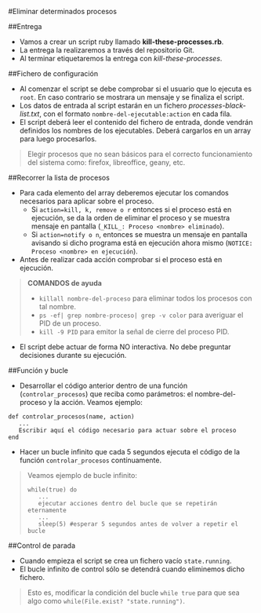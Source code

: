 
#Eliminar determinados procesos

##Entrega
* Vamos a crear un script ruby llamado **kill-these-processes.rb**.
* La entrega la realizaremos a través del repositorio Git.
* Al terminar etiquetaremos la entrega con *kill-these-processes*.

##Fichero de configuración

* Al comenzar el script se debe comprobar si el usuario que lo ejecuta es
`root`. En caso contrario se mostrara un mensaje y se finaliza el script.
* Los datos de entrada al script estarán en un fichero *processes-black-list.txt*,
con el formato `nombre-del-ejecutable:action` en cada fila.
* El script deberá leer el contenido del fichero de entrada, 
donde vendrán definidos los nombres de los ejecutables. Deberá cargarlos en un array
para luego procesarlos.

> Elegir procesos que no sean básicos para el correcto funcionamiento 
del sistema como: firefox, libreoffice, geany, etc.

##Recorrer la lista de procesos

* Para cada elemento del array deberemos ejecutar los comandos necesarios
para aplicar sobre el proceso.
    * Si `action=kill, k, remove o r` entonces si el proceso está en ejecución,
    se da la orden de eliminar el proceso y se muestra mensaje en pantalla
    (`_KILL_: Proceso <nombre> eliminado`).
    * Si `action=notify o n`, entonces se muestra un mensaje en pantalla
    avisando si dicho programa está en ejecución ahora mismo
    (`NOTICE: Proceso <nombre> en ejecución`).
* Antes de realizar cada acción comprobar si el proceso está en ejecución.

> **COMANDOS de ayuda**
> * `killall nombre-del-proceso` para eliminar todos los procesos con tal nombre.
> * `ps -ef| grep nombre-proceso| grep -v color` para averiguar el PID de un proceso.
> * `kill -9 PID` para emitor la señal de cierre del proceso PID.

* El script debe actuar de forma NO interactiva. No debe preguntar decisiones
durante su ejecución.

##Función y bucle

* Desarrollar el código anterior dentro de una función (`controlar_procesos`)
que reciba como parámetros: el nombre-del-proceso y la acción. Veamos ejemplo:
```
def controlar_procesos(name, action)
   ...
   Escribir aquí el código necesario para actuar sobre el proceso
end
```

* Hacer un bucle infinito que cada 5 segundos ejecuta el código de la función
`controlar_procesos` contínuamente.

> Veamos ejemplo de bucle infinito:
> ```
> while(true) do
>    ...
>    ejecutar acciones dentro del bucle que se repetirán eternamente
>    ...
>    sleep(5) #esperar 5 segundos antes de volver a repetir el bucle
> ```

##Control de parada

* Cuando empieza el script se crea un fichero vacío `state.running`.
* El bucle infinito de control sólo se detendrá cuando eliminemos dicho fichero.
> Esto es, modificar la condición del bucle `while true` para que sea algo
> como `while(File.exist? "state.running")`.
